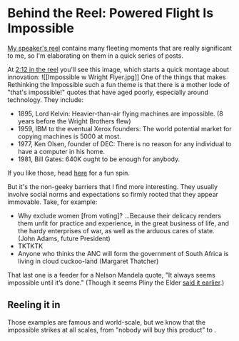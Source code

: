 # Behind the Reel: Powered Flight Is Impossible

[My speaker's reel](https://vimeo.com/1006299404?share=copy) contains many fleeting moments that are really significant to me, so I'm elaborating on them in a quick series of posts. 

At [2:12 in the reel](https://vimeo.com/1006299404?share=copy#t=132.603) you'll see this image, which starts a quick montage about innovation:
![[Impossible w Wright Flyer.jpg]]
One of the things that makes Rethinking the Impossible such a fun theme is that there is a mother lode of "that's impossible!" quotes that have aged poorly, especially around technology. They include:

- 1895, Lord Kelvin: Heavier-than-air flying machines are impossible. (8 years before the Wright Brothers flew)
- 1959, IBM to the eventual Xerox founders: The world potential market for copying machines is 5000 at most.
- 1977, Ken Olsen, founder of DEC: There is no reason for any individual to have a computer in his home.
- 1981, Bill Gates: 640K ought to be enough for anybody. 

If you like those, head [here](https://humanscience.fandom.com/wiki/Worst_Predictions) for a fun spin. 

But it's the non-geeky barriers that I find more interesting. They usually involve social norms and expectations so firmly rooted that they appear immovable. Take, for example:

- Why exclude women [from voting]? …Because their delicacy renders them unfit for practice and experience, in the great business of life, and the hardy enterprises of war, as well as the arduous cares of state. (John Adams, future President) 
- TKTKTK 
- Anyone who thinks the ANC will form the government of South Africa is living in cloud cuckoo-land (Margaret Thatcher) 

That last one is a feeder for a Nelson Mandela quote, "It always seems impossible until it’s done." (Though it seems Pliny the Elder [said it earlier](https://quoteinvestigator.com/2016/01/05/done/).)

## Reeling it in

Those examples are famous and world-scale, but we know that the impossible strikes at all scales, from "nobody will buy this product" to . 